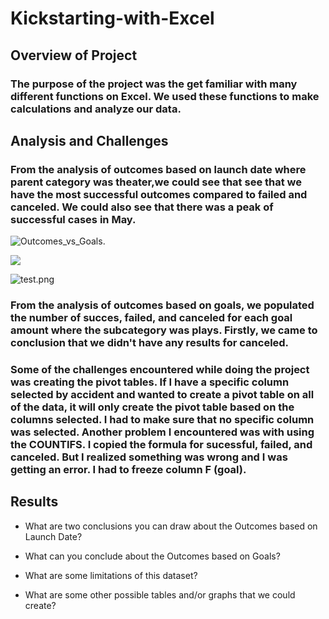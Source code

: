 # Kickstarting-with-Excel
## Overview of Project
### The purpose of the project was the get familiar with many different functions on Excel. We used these functions to make calculations and analyze our data.

## Analysis and Challenges
### From the analysis of outcomes based on launch date where parent category was theater,we could see that see that we have the most successful outcomes compared to failed and canceled. We could also see that there was a peak of successful cases in May.

![Outcomes_vs_Goals](path/to/Outcomes_vs_Goals.png).

![](Documents/Berkeley_Bootcamp/Resources/Outcomes_vs_Goals.png)

![test.png](Desktop/test.png)

### From the analysis of outcomes based on goals, we populated the number of succes, failed, and canceled for each goal amount where the subcategory was plays. Firstly, we came to conclusion that we didn't have any results for canceled. 

### Some of the challenges encountered while doing the project was creating the pivot tables. If I have a specific column selected by accident and wanted to create a pivot table on all of the data, it will only create the pivot table based on the columns selected. I had to make sure that no specific column was selected. Another problem I encountered was with using the COUNTIFS. I copied the formula for sucessful, failed, and canceled. But I realized something was wrong and I was getting an error. I had to freeze column F (goal). 

## Results

- What are two conclusions you can draw about the Outcomes based on Launch Date?

- What can you conclude about the Outcomes based on Goals?

- What are some limitations of this dataset?

- What are some other possible tables and/or graphs that we could create?
